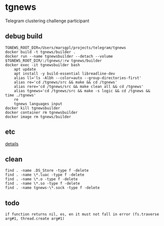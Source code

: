 # tgnews

Telegram clustering challenge participant

## debug build

    TGNEWS_ROOT_DIR=/Users/marsgpl/projects/telegram/tgnews
    docker build -t tgnews/builder .
    docker run --name tgnewsbuilder --detach --volume $TGNEWS_ROOT_DIR/:/tgnews/:rw tgnews/builder
    docker exec -it tgnewsbuilder bash
        apt update
        apt install -y build-essential libreadline-dev
        alias ll='ls -Albh --color=auto --group-directories-first'
        alias re='cd /tgnews/src && make && cd /tgnews'
        alias rere='cd /tgnews/src && make clean all && cd /tgnews'
        alias tgnews='cd /tgnews/src && make -s logic && cd /tgnews && time ./tgnews'
        re
        tgnews languages input
    docker kill tgnewsbuilder
    docker container rm tgnewsbuilder
    docker image rm tgnews/builder

## etc

[details](https://contest.com/docs/data_clustering)

## clean

    find . -name .DS_Store -type f -delete
    find . -name \*.luac -type f -delete
    find . -name \*.o -type f -delete
    find . -name \*.so -type f -delete
    find . -name tgnews-\*.sock -type f -delete

## todo

    if function returns nil, es, en it must not fall in error (fs.traverse arg#1, thread.create arg#1)
